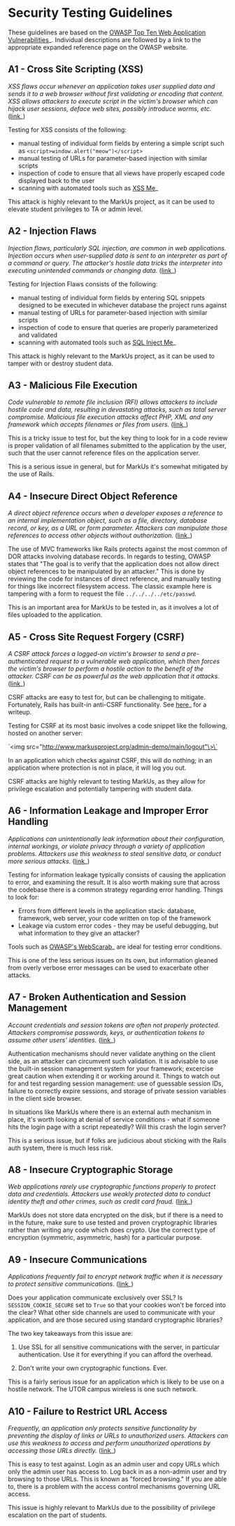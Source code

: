 Security Testing Guidelines
===========================

These guidelines are based on the [OWASP Top Ten Web Application Vulnerabilities](http://www.owasp.org/index.php/Top_10_2007)\_. Individual descriptions are followed by a link to the appropriate expanded reference page on the OWASP website.

A1 - Cross Site Scripting (XSS)
-------------------------------

*XSS flaws occur whenever an application takes user supplied data and sends it to a web browser without first validating or encoding that content. XSS allows attackers to execute script in the victim's browser which can hijack user sessions, deface web sites, possibly introduce worms, etc.* ([link](http://www.owasp.org/index.php/Top_10_2007-Cross_Site_Scripting)\_)

Testing for XSS consists of the following:

-   manual testing of individual form fields by entering a simple script such as `<script>window.alert("meow")</script>`
-   manual testing of URLs for parameter-based injection with similar scripts
-   inspection of code to ensure that all views have properly escaped code displayed back to the user
-   scanning with automated tools such as [XSS Me](https://addons.mozilla.org/en-US/firefox/addon/7598)\_

This attack is highly relevant to the MarkUs project, as it can be used to elevate student privileges to TA or admin level.

A2 - Injection Flaws
--------------------

*Injection flaws, particularly SQL injection, are common in web applications. Injection occurs when user-supplied data is sent to an interpreter as part of a command or query. The attacker's hostile data tricks the interpreter into executing unintended commands or changing data.* ([link](http://www.owasp.org/index.php/Top_10_2007-Injection_Flaws)\_)

Testing for Injection Flaws consists of the following:

-   manual testing of individual form fields by entering SQL snippets designed to be executed in whichever database the project runs against
-   manual testing of URLs for parameter-based injection with similar scripts
-   inspection of code to ensure that queries are properly parameterized and validated
-   scanning with automated tools such as [SQL Inject Me](https://addons.mozilla.org/en-US/firefox/addon/7597)\_

This attack is highly relevant to the MarkUs project, as it can be used to tamper with or destroy student data.

A3 - Malicious File Execution
-----------------------------

*Code vulnerable to remote file inclusion (RFI) allows attackers to include hostile code and data, resulting in devastating attacks, such as total server compromise. Malicious file execution attacks affect PHP, XML and any framework which accepts filenames or files from users.* ([link](http://www.owasp.org/index.php/Top_10_2007-Malicious_File_Execution)\_)

This is a tricky issue to test for, but the key thing to look for in a code review is proper validation of all filenames submitted to the application by the user, such that the user cannot reference files on the application server.

This is a serious issue in general, but for MarkUs it's somewhat mitigated by the use of Rails.

A4 - Insecure Direct Object Reference
-------------------------------------

*A direct object reference occurs when a developer exposes a reference to an internal implementation object, such as a file, directory, database record, or key, as a URL or form parameter. Attackers can manipulate those references to access other objects without authorization.* ([link](http://www.owasp.org/index.php/Top_10_2007-Insecure_Direct_Object_Reference)\_)

The use of MVC frameworks like Rails protects against the most common of DOR attacks involving database records. In regards to testing, OWASP states that "The goal is to verify that the application does not allow direct object references to be manipulated by an attacker." This is done by reviewing the code for instances of direct reference, and manually testing for things like incorrect filesystem access. The classic example here is tampering with a form to request the file `../../../../etc/passwd`.

This is an important area for MarkUs to be tested in, as it involves a lot of files uploaded to the application.

A5 - Cross Site Request Forgery (CSRF)
--------------------------------------

*A CSRF attack forces a logged-on victim's browser to send a pre-authenticated request to a vulnerable web application, which then forces the victim's browser to perform a hostile action to the benefit of the attacker. CSRF can be as powerful as the web application that it attacks.* ([link](http://www.owasp.org/index.php/Top_10_2007-Cross_Site_Request_Forgery)\_)

CSRF attacks are easy to test for, but can be challenging to mitigate. Fortunately, Rails has built-in anti-CSRF functionality. See [here](http://baseunderattack.com/2008/04/18/ruby-on-rails-and-csrf-protection/)\_ for a writeup.

Testing for CSRF at its most basic involves a code snippet like the following, hosted on another server:

\`<img src="http://www.markusproject.org/admin-demo/main/logout"\>\`

In an application which checks against CSRF, this will do nothing; in an application where protection is not in place, it will log you out.

CSRF attacks are highly relevant to testing MarkUs, as they allow for privilege escalation and potentially tampering with student data.

A6 - Information Leakage and Improper Error Handling
----------------------------------------------------

*Applications can unintentionally leak information about their configuration, internal workings, or violate privacy through a variety of application problems. Attackers use this weakness to steal sensitive data, or conduct more serious attacks.* ([link](http://www.owasp.org/index.php/Top_10_2007-Information_Leakage_and_Improper_Error_Handling)\_)

Testing for information leakage typically consists of causing the application to error, and examining the result. It is also worth making sure that across the codebase there is a common strategy regarding error handling. Things to look for:

-   Errors from different levels in the application stack: database, framework, web server, your code written on top of the framework
-   Leakage via custom error codes - they may be useful debugging, but what information to they give an attacker?

Tools such as [OWASP's WebScarab](http://www.owasp.org/index.php/Category:OWASP_WebScarab_NG_Project)\_ are ideal for testing error conditions.

This is one of the less serious issues on its own, but information gleaned from overly verbose error messages can be used to exacerbate other attacks.

A7 - Broken Authentication and Session Management
-------------------------------------------------

*Account credentials and session tokens are often not properly protected. Attackers compromise passwords, keys, or authentication tokens to assume other users' identities.* ([link](http://www.owasp.org/index.php/Top_10_2007-Broken_Authentication_and_Session_Management)\_)

Authentication mechanisms should never validate anything on the client side, as an attacker can circumvent such validation. It is advisable to use the built-in session management system for your framework; excercise great caution when extending it or working around it. Things to watch out for and test regarding session management: use of guessable session IDs, failure to correctly expire sessions, and storage of private session variables in the client side browser.

In situations like MarkUs where there is an external auth mechanism in place, it's worth looking at denial of service conditions - what if someone hits the login page with a script repeatedly? Will this crash the login server?

This is a serious issue, but if folks are judicious about sticking with the Rails auth system, there is much less risk.

A8 - Insecure Cryptographic Storage
-----------------------------------

*Web applications rarely use cryptographic functions properly to protect data and credentials. Attackers use weakly protected data to conduct identity theft and other crimes, such as credit card fraud.* ([link](http://www.owasp.org/index.php/Top_10_2007-Insecure_Cryptographic_Storage)\_)

MarkUs does not store data encrypted on the disk, but if there is a need to in the future, make sure to use tested and proven cryptographic libraries rather than writing any code which does crypto. Use the correct type of encryption (symmetric, asymmetric, hash) for a particular purpose.

A9 - Insecure Communications
----------------------------

*Applications frequently fail to encrypt network traffic when it is necessary to protect sensitive communications.* ([link](http://www.owasp.org/index.php/Top_10_2007-Insecure_Communications)\_)

Does your application communicate exclusively over SSL? Is `SESSION_COOKIE_SECURE` set to `True` so that your cookies won't be forced into the clear? What other side channels are used to communicate with your application, and are those secured using standard cryptographic libraries?

The two key takeaways from this issue are:

1.  Use SSL for all sensitive communications with the server, in particular authentication. Use it for everything if you can afford the overhead.

2.  Don't write your own cryptographic functions. Ever.

This is a fairly serious issue for an application which is likely to be use on a hostile network. The UTOR campus wireless is one such network.

A10 - Failure to Restrict URL Access
------------------------------------

*Frequently, an application only protects sensitive functionality by preventing the display of links or URLs to unauthorized users. Attackers can use this weakness to access and perform unauthorized operations by accessing those URLs directly.* ([link](http://www.owasp.org/index.php/Top_10_2007-Failure_to_Restrict_URL_Access)\_)

This is easy to test against. Login as an admin user and copy URLs which only the admin user has access to. Log back in as a non-admin user and try browsing to those URLs. This is known as "forced browsing." If you are able to, there is a problem with the access control mechanisms governing URL access.

This issue is highly relevant to MarkUs due to the possibility of privilege escalation on the part of students.
